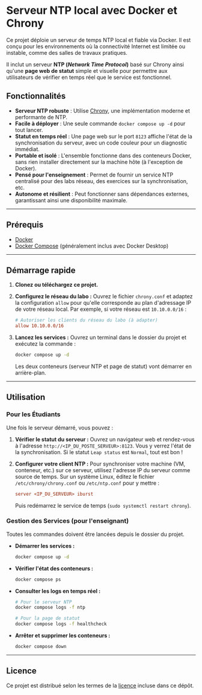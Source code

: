 # Serveur NTP local avec Docker et Chrony

Ce projet déploie un serveur de temps NTP local et fiable via Docker. Il est conçu pour les environnements où la connectivité Internet est limitée ou instable, comme des salles de travaux pratiques.

Il inclut un serveur **NTP (_Network Time Protocol_)** basé sur Chrony ainsi qu'une **page web de statut** simple et visuelle pour permettre aux utilisateurs de vérifier en temps réel que le service est fonctionnel.

## Fonctionnalités

* **Serveur NTP robuste** : Utilise [Chrony](https://chrony.tuxfamily.org/), une implémentation moderne et performante de NTP.
* **Facile à déployer** : Une seule commande `docker compose up -d` pour tout lancer.
* **Statut en temps réel** : Une page web sur le port `8123` affiche l'état de la synchronisation du serveur, avec un code couleur pour un diagnostic immédiat.
* **Portable et isolé** : L'ensemble fonctionne dans des conteneurs Docker, sans rien installer directement sur la machine hôte (à l'exception de Docker).
* **Pensé pour l'enseignement** : Permet de fournir un service NTP centralisé pour des labs réseau, des exercices sur la synchronisation, etc.
* **Autonome et résilient** : Peut fonctionner sans dépendances externes, garantissant ainsi une disponibilité maximale.

-----

## Prérequis

* [Docker](https://www.docker.com/get-started/)
* [Docker Compose](https://docs.docker.com/compose/install/) (généralement inclus avec Docker Desktop)

-----

## Démarrage rapide

1. **Clonez ou téléchargez ce projet.**

2. **Configurez le réseau du labo :**
    Ouvrez le fichier `chrony.conf` et adaptez la configuration `allow` pour qu'elle corresponde au plan d'adressage IP de votre réseau local. Par exemple, si votre réseau est `10.10.0.0/16` :

    ```ini
    # Autoriser les clients du réseau du labo (à adapter)
    allow 10.10.0.0/16
    ```

3. **Lancez les services :**
    Ouvrez un terminal dans le dossier du projet et exécutez la commande :

    ```bash
    docker compose up -d
    ```

    Les deux conteneurs (serveur NTP et page de statut) vont démarrer en arrière-plan.

-----

## Utilisation

### Pour les Étudiants

Une fois le serveur démarré, vous pouvez :

1. **Vérifier le statut du serveur :**
    Ouvrez un navigateur web et rendez-vous à l'adresse `http://<IP_DU_POSTE_SERVEUR>:8123`. Vous y verrez l'état de la synchronisation. Si le statut `Leap status` est `Normal`, tout est bon !

2. **Configurer votre client NTP :**
    Pour synchroniser votre machine (VM, conteneur, etc.) sur ce serveur, utilisez l'adresse IP du serveur comme source de temps. Sur un système Linux, éditez le fichier `/etc/chrony/chrony.conf` ou `/etc/ntp.conf` pour y mettre :

    ```ini
    server <IP_DU_SERVEUR> iburst
    ```

    Puis redémarrez le service de temps (`sudo systemctl restart chrony`).

### Gestion des Services (pour l'enseignant)

Toutes les commandes doivent être lancées depuis le dossier du projet.

* **Démarrer les services :**

    ```bash
    docker compose up -d
    ```

* **Vérifier l'état des conteneurs :**

    ```bash
    docker compose ps
    ```

* **Consulter les logs en temps réel :**

    ```bash
    # Pour le serveur NTP
    docker compose logs -f ntp

    # Pour la page de statut
    docker compose logs -f healthcheck
    ```

* **Arrêter et supprimer les conteneurs :**

    ```bash
    docker compose down
    ```

-----

## Licence

Ce projet est distribué selon les termes de la [licence](LICENSE) incluse dans ce dépôt.
